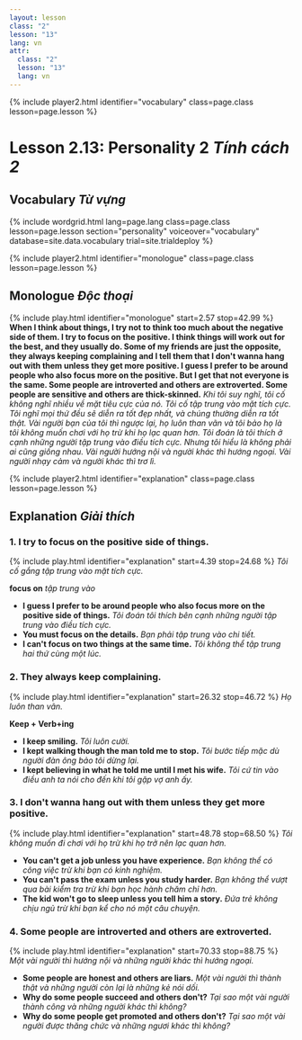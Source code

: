 ```yaml
---
layout: lesson
class: "2"
lesson: "13"	
lang: vn
attr:
  class: "2"
  lesson: "13"
  lang: vn
---
```


{% include player2.html identifier="vocabulary" class=page.class lesson=page.lesson %}
# Lesson 2.13: Personality 2 *Tính cách 2*



## Vocabulary *Từ vựng*

{% include wordgrid.html lang=page.lang
		class=page.class 
		lesson=page.lesson 
		section="personality"
		voiceover="vocabulary"
		database=site.data.vocabulary 
		trial=site.trialdeploy %}




{% include player2.html identifier="monologue" class=page.class lesson=page.lesson %}
## Monologue *Độc thoại*
{% include play.html identifier="monologue" start=2.57 stop=42.99 %}
**When I think about things, I try not to think too much about the negative side of them. I try to focus on the positive. I think things will work out for the best, and they usually do. Some of my friends are just the opposite, they always keeping complaining and I tell them that I don't wanna hang out with them unless they get more positive. I guess I prefer to be around people who also focus more on the positive. But I get that not everyone is the same. Some people are introverted and others are extroverted. Some people are sensitive and others are thick-skinned.**
*Khi tôi suy nghĩ, tôi cố không nghĩ nhiều về mặt tiêu cực của nó. Tôi cố tập trung vào mặt tích cực. Tôi nghĩ mọi thứ đều sẽ diễn ra tốt đẹp nhất, và chúng thường diễn ra tốt thật. Vài người bạn của tôi thì ngược lại, họ luôn than vãn và tôi bảo họ là tôi không muốn chơi với họ trừ khi họ lạc quan hơn. Tôi đoán là tôi thích ở cạnh những người tập trung vào điều tích cực. Nhưng tôi hiểu là không phải ai cũng giống nhau. Vài người hướng nội và người khác thì hướng ngoại. Vài người nhạy cảm và người khác thì trơ lì.*


{% include player2.html identifier="explanation" class=page.class lesson=page.lesson %}
## Explanation *Giải thích*



### 1. I try to focus on the positive side of things.
{% include play.html identifier="explanation" start=4.39 stop=24.68 %}
*Tôi cố gắng tập trung vào mặt tích cực.*

**focus on**  *tập trung vào*
- **I guess I prefer to be around people who also focus more on the positive side of things.** *Tôi đoán tôi thích bên cạnh những người tập trung vào điều tích cực.*
- **You must focus on the details.** *Bạn phải tập trung vào chi tiết.*
- **I can't focus on two things at the same time.** *Tôi không thể tập trung hai thứ cùng một lúc.*

### 2. They always keep complaining.
{% include play.html identifier="explanation" start=26.32 stop=46.72 %}
*Họ luôn than vãn.* 

**Keep + Verb+ing**
- **I keep smiling.** *Tôi luôn cười.*
- **I kept walking though the man told me to stop.** *Tôi bước tiếp mặc dù người đàn ông bảo tôi dừng lại.*
- **I kept believing in what he told me until I met his wife.** *Tôi cứ tin vào điều anh ta nói cho đến khi tôi gặp vợ anh ấy.*

### 3. I don't wanna hang out with them unless they get more positive.
{% include play.html identifier="explanation" start=48.78 stop=68.50 %}
*Tôi không muốn đi chơi với họ trừ khi họ trở nên lạc quan hơn.* 
- **You can't get a job unless you have experience.** *Bạn không thể có công việc trừ khi bạn có kinh nghiệm.*
- **You can't pass the exam unless you study harder.** *Bạn không thể vượt qua bài kiểm tra trừ khi bạn học hành chăm chỉ hơn.* 
- **The kid won't go to sleep unless you tell him a story.** *Đứa trẻ không chịu ngủ trừ khi bạn kể cho nó một câu chuyện.*

### 4.  Some people are introverted and others are extroverted.
{% include play.html identifier="explanation" start=70.33 stop=88.75 %}
*Một vài người thì hướng nội và những người khác thì hướng ngoại.* 
- **Some people are honest and others are liars.** *Một vài người thì thành thật và những người còn lại là những kẻ nói dối.*
- **Why do some people succeed and others don't?** *Tại sao một vài người thành công và những người khác thì không?*
- **Why do some people get promoted and others don't?** *Tại sao một vài người được thăng chức và những ngươi khác thì không?*
